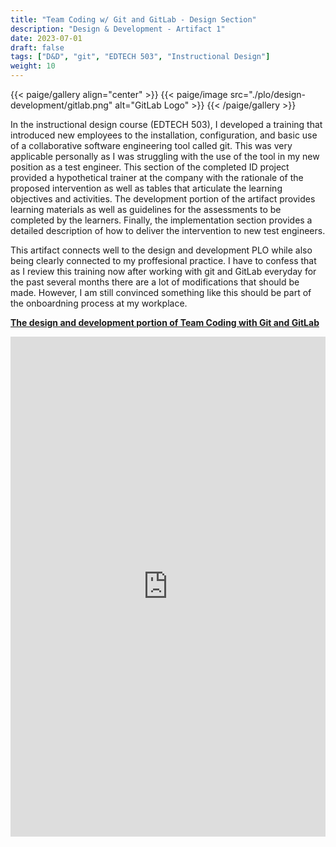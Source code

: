 ```yaml
---
title: "Team Coding w/ Git and GitLab - Design Section"
description: "Design & Development - Artifact 1"
date: 2023-07-01
draft: false
tags: ["D&D", "git", "EDTECH 503", "Instructional Design"]
weight: 10
---
```

{{< paige/gallery align="center" >}}
{{< paige/image src="./plo/design-development/gitlab.png" alt="GitLab Logo" >}}
{{< /paige/gallery >}}

In the instructional design course (EDTECH 503), I developed a training that introduced new employees to the installation, configuration, and basic use of a collaborative software engineering tool called git.  This was very applicable personally as I was struggling with the use of the tool in my new position as a test engineer. This section of the completed ID project provided a hypothetical trainer at the company with the rationale of the proposed intervention as well as tables that articulate the learning objectives and activities. The development portion of the artifact provides learning materials as well as guidelines for the assessments to be completed by the learners. Finally, the implementation section provides a detailed description of how to deliver the intervention to new test engineers.

This artifact connects well to the design and development PLO while also being clearly connected to my proffesional practice.  I have to confess that as I review this training now after working with git and GitLab everyday for the past several months there are a lot of modifications that should be made.  However, I am still convinced something like this should be part of the onboardning process at my workplace.

**[The design and development portion of Team Coding with Git and GitLab](https://docs.google.com/document/d/1geEyJJ6x1ZzrlwheV1-ERhZkKGMe6vqO1KN8dtemzK0/preview)**

<p><iframe src="https://docs.google.com/document/d/1geEyJJ6x1ZzrlwheV1-ERhZkKGMe6vqO1KN8dtemzK0/preview#bookmark=id.4pgta18cjqcd" frameborder="0" width="100%" height="800" allowfullscreen="true" mozallowfullscreen="true" webkitallowfullscreen="true"></iframe></p>
